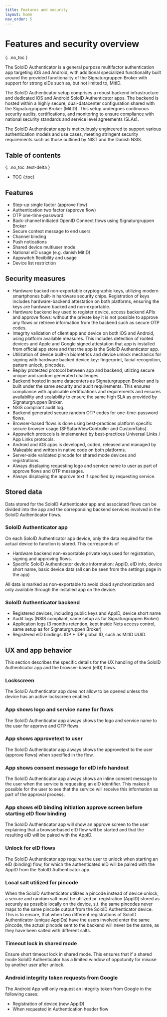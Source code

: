 ```yaml
---
title: Features and security
layout: home
nav_order: 5
---
```


# Features and security overview
{: .no_toc }

The SoloID Authenticator is a general purpose multifactor authentication app targeting iOS and Android, with additional specialized functionality built around the provided functionality of the Signaturgruppen Broker with support for strong eIDs such as, but not limited to, MitID.

The SoloID Authenticator setup comprises a robust backend infrastructure and dedicated iOS and Android SoloID Authenticator apps. The backend is hosted within a highly secure, dual-datacenter configuration shared with the Signaturgruppen Broker (MitID). This setup undergoes continuous security audits, certifications, and monitoring to ensure compliance with national security standards and service level agreements (SLAs).

The SoloID Authenticator app is meticulously engineered to support various authentication models and use cases, meeting stringent security requirements such as those outlined by NIST and the Danish NSIS.

## Table of contents
{: .no_toc .text-delta }

- TOC
{:toc}

## Features
* Step-up single factor (approve flow)
* Authentication two factor (approve flow)
* OTP one-time-password
* Back-channel initiated OpenID Connect flows using Signaturgruppen Broker
* Secure context message to end users
* Channel binding
* Push notications
* Shared device multiuser mode
* National eID usage (e.g. danish MitID)
* Appswitch flexibility and usage
* Device list restriction

## Security measures

* Hardware backed non-exportable cryptographic keys, utilizing modern smartphones built-in hardware security chips. Registration of keys includes hardware-backend attestation on both platforms, ensuring the keys are hardware backed and non-exportable.
* Hardware backend key used to register device, access backend APIs and approve flows: without the private key it is not possible to approve any flows or retrieve information from the backend such as secure OTP codes.
* Integrity validation of client app and device on both iOS and Android, using platform available measures. This includes detection of rooted devices and Apple and Google signed attestation that app is installed from official app store and that the app is the SoloID Authenticator app.
* Utilization of device built-in biometrics and device unlock mechanics for signing with hardware backed device key: fingerprint, facial recognition, pattern unlock, pincodes. 
* Replay protected protocol between app and backend, utilzing secure unique and random generated challenges.
* Backend hosted in same datacenters as Signaturgruppen Broker and is built under the same security and audit requirements. This ensures compliance with applicable certifications and requirements and ensures availability and scalability to ensure the same high SLA as provided by Signaturgruppen Broker.
* NSIS compliant audit log.
* Backend generated secure random OTP codes for one-time-password flows.
* Browser-based flows is done using best-practices platform specific secure browser usage (SFSafariViewController and CustomTabs).
* Appswitch protocols is implemented by best-practices Universal Links / App Links protocols.
* Android and iOS apps is developed, coded, released and managed by Makeable and written in native code on both platforms.
* Server-side validated pincode for shared mode devices and registrations.
* Always displaying requesting logo and service name to user as part of approve flows and OTP messages.
* Always displaying the approve text if specified by requesting service.

## Stored data
Data stored for the SoloID Authenticator app and associated flows can be divided into the app and the correponding backend services involved in the SoloID Authenticator flows. 

### SoloID Authenticator app
On each SoloID Authenticator app device, only the data required for the actual device to function is stored. This corresponds of
* Hardware backend non-exportable private keys used for registration, signing and approving flows.
* Specific SoloID Authenticator device information: AppID, eID info, device short name, basic device data (all can be seen from the settings page in the app)

All data is marked as non-exportable to avoid cloud synchronization and only available through the installed app on the device.

### SoloID Authenticator backend 
* Registered devices, including public keys and AppID, device short name
* Audit logs (NSIS compliant, same setup as for Signaturgruppen Broker)
* Application logs (3 months retention, kept inside Nets access control, same setup as for Signaturgruppen Broker)
* Registered eID bindings: IDP + IDP global ID, such as MitID UUID.

## UX and app behavior
This section describes the specific details for the UX handling of the SoloID Authenticator app and the browser-based (eID) flows.

### Lockscreen 
The SoloID Authenticator app does not allow to be opened unless the device has an active lockscreen enabled.

### App shows logo and service name for flows
The SoloID Authenticator app always shows the logo and service name to the user for approve and OTP flows.

### App shows approvetext to user
The SoloID Authenticator app always shows the approvetext to the user (approve flows) when specified in the flow.

### App shows consent message for eID info handout
The SoloID Authenticator app always shows an inline consent message to the user when the service is requesting an eID identifier. This makes it possible for the user to see that the service will receive this information as part of the approval process.

### App shows eID binding initiation approve screen before starting eID flow binding
The SoloID Authenticator app will show an approve screen to the user explaining that a browserbased eID flow will be started and that the resulting eID will be paired with the AppID.

### Unlock for eID flows
The SoloID Authenticator app requires the user to unlock when starting an eID (binding) flow, for which the authenticated eID will be paired with the AppID from the SoloID Authenticator app.

### Local salt utilized for pincode
When the SoloID Authenticator utilizes a pincode instead of device unlock, a secure and random salt must be utilized pr. registration (AppID) stored as securely as possible locally on the device, s.t. the same pincodes never maps to the same pincode output from the SoloID Authenticator device. 
This is to ensure, that when two different registrations of SoloID Authenticator (unique AppIDs) have the users involved enter the same pincode, the actual pincode sent to the backend will never be the same, as they have been salted with different salts.

### Timeout lock in shared mode
Ensure short timeout lock in shared mode. This ensures that if a shared mode SoloID Authenticator has a limited window of oppotunity for misuse by another user after unlock.

### Android integrity token requests from Google
The Android App will only request an integrity token from Google in the following cases: 
* Registration of device (new AppID)
* When requested in Authentication header flow
